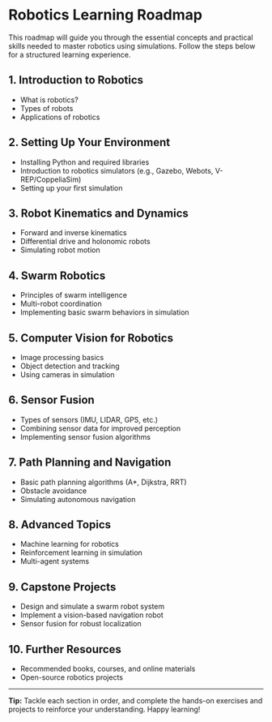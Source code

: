 # Robotics Learning Roadmap

This roadmap will guide you through the essential concepts and practical skills needed to master robotics using simulations. Follow the steps below for a structured learning experience.

## 1. Introduction to Robotics
- What is robotics?
- Types of robots
- Applications of robotics

## 2. Setting Up Your Environment
- Installing Python and required libraries
- Introduction to robotics simulators (e.g., Gazebo, Webots, V-REP/CoppeliaSim)
- Setting up your first simulation

## 3. Robot Kinematics and Dynamics
- Forward and inverse kinematics
- Differential drive and holonomic robots
- Simulating robot motion

## 4. Swarm Robotics
- Principles of swarm intelligence
- Multi-robot coordination
- Implementing basic swarm behaviors in simulation

## 5. Computer Vision for Robotics
- Image processing basics
- Object detection and tracking
- Using cameras in simulation

## 6. Sensor Fusion
- Types of sensors (IMU, LIDAR, GPS, etc.)
- Combining sensor data for improved perception
- Implementing sensor fusion algorithms

## 7. Path Planning and Navigation
- Basic path planning algorithms (A*, Dijkstra, RRT)
- Obstacle avoidance
- Simulating autonomous navigation

## 8. Advanced Topics
- Machine learning for robotics
- Reinforcement learning in simulation
- Multi-agent systems

## 9. Capstone Projects
- Design and simulate a swarm robot system
- Implement a vision-based navigation robot
- Sensor fusion for robust localization

## 10. Further Resources
- Recommended books, courses, and online materials
- Open-source robotics projects

---

**Tip:** Tackle each section in order, and complete the hands-on exercises and projects to reinforce your understanding. Happy learning!
